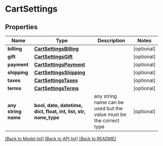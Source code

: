 # CartSettings


## Properties
Name | Type | Description | Notes
------------ | ------------- | ------------- | -------------
**billing** | [**CartSettingsBilling**](CartSettingsBilling.md) |  | [optional] 
**gift** | [**CartSettingsGift**](CartSettingsGift.md) |  | [optional] 
**payment** | [**CartSettingsPayment**](CartSettingsPayment.md) |  | [optional] 
**shipping** | [**CartSettingsShipping**](CartSettingsShipping.md) |  | [optional] 
**taxes** | [**CartSettingsTaxes**](CartSettingsTaxes.md) |  | [optional] 
**terms** | [**CartSettingsTerms**](CartSettingsTerms.md) |  | [optional] 
**any string name** | **bool, date, datetime, dict, float, int, list, str, none_type** | any string name can be used but the value must be the correct type | [optional]

[[Back to Model list]](../README.md#documentation-for-models) [[Back to API list]](../README.md#documentation-for-api-endpoints) [[Back to README]](../README.md)


